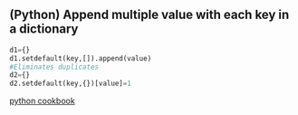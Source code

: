 ## (Python) Append multiple value with each key in a dictionary

```python
d1={}
d1.setdefault(key,[]).append(value)
#Eliminates duplicates
d2={}
d2.setdefault(key,{})[value]=1
```

[python cookbook](https://www.oreilly.com/library/view/python-cookbook/0596001673/ch01s06.html)







